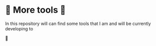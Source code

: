 # 🔧 More tools 🔧 #

In this repository will can find some tools that I am and will be currently developing to 

:robot:

